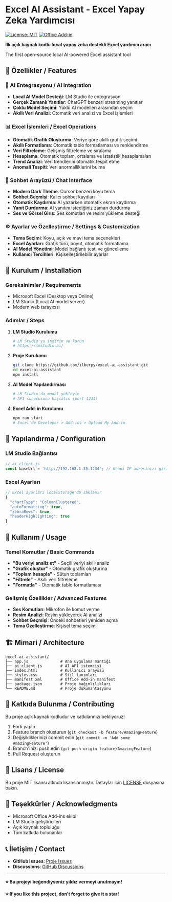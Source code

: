 # Excel AI Assistant - Excel Yapay Zeka Yardımcısı

[![License: MIT](https://img.shields.io/badge/License-MIT-yellow.svg)](https://opensource.org/licenses/MIT)
[![Office Add-in](https://img.shields.io/badge/Office%20Add--in-Excel-blue.svg)](https://docs.microsoft.com/en-us/office/dev/add-ins/)

**İlk açık kaynak kodlu local yapay zeka destekli Excel yardımcı aracı**

The first open-source local AI-powered Excel assistant tool

## 🌟 Özellikler / Features

### 🤖 AI Entegrasyonu / AI Integration
- **Local AI Model Desteği**: LM Studio ile entegrasyon
- **Gerçek Zamanlı Yanıtlar**: ChatGPT benzeri streaming yanıtlar
- **Çoklu Model Seçimi**: Yüklü AI modelleri arasından seçim
- **Akıllı Veri Analizi**: Otomatik veri analizi ve Excel işlemleri

### 📊 Excel İşlemleri / Excel Operations
- **Otomatik Grafik Oluşturma**: Veriye göre akıllı grafik seçimi
- **Akıllı Formatlama**: Otomatik tablo formatlaması ve renklendirme
- **Veri Filtreleme**: Gelişmiş filtreleme ve sıralama
- **Hesaplama**: Otomatik toplam, ortalama ve istatistik hesaplamaları
- **Trend Analizi**: Veri trendlerini otomatik tespit etme
- **Anomali Tespiti**: Veri anormalliklerini bulma

### 💬 Sohbet Arayüzü / Chat Interface
- **Modern Dark Theme**: Cursor benzeri koyu tema
- **Sohbet Geçmişi**: Kalıcı sohbet kayıtları
- **Otomatik Kaydırma**: AI yazarken otomatik ekran kaydırma
- **Yanıt Durdurma**: AI yanıtını istediğiniz zaman durdurma
- **Ses ve Görsel Giriş**: Ses komutları ve resim yükleme desteği

### ⚙️ Ayarlar ve Özelleştirme / Settings & Customization
- **Tema Seçimi**: Koyu, açık ve mavi tema seçenekleri
- **Excel Ayarları**: Grafik türü, boyut, otomatik formatlama
- **AI Model Yönetimi**: Model bağlantı testi ve güncelleme
- **Kullanıcı Tercihleri**: Kişiselleştirilebilir ayarlar

## 🚀 Kurulum / Installation

### Gereksinimler / Requirements
- Microsoft Excel (Desktop veya Online)
- LM Studio (Local AI model server)
- Modern web tarayıcısı

### Adımlar / Steps

1. **LM Studio Kurulumu**
   ```bash
   # LM Studio'yu indirin ve kurun
   # https://lmstudio.ai/
   ```

2. **Proje Kurulumu**
   ```bash
   git clone https://github.com/ilberpy/excel-ai-assistant.git
   cd excel-ai-assistant
   npm install
   ```

3. **AI Model Yapılandırması**
   ```bash
   # LM Studio'da model yükleyin
   # API sunucusunu başlatın (port 1234)
   ```

4. **Excel Add-in Kurulumu**
   ```bash
   npm run start
   # Excel'de Developer > Add-ins > Upload My Add-in
   ```

## 🔧 Yapılandırma / Configuration

### LM Studio Bağlantısı
```javascript
// ai_client.js
const baseUrl = 'http://192.168.1.35:1234'; // Kendi IP adresinizi girin
```

### Excel Ayarları
```javascript
// Excel ayarları localStorage'da saklanır
{
  "chartType": "ColumnClustered",
  "autoFormatting": true,
  "zebraRows": true,
  "headerHighlighting": true
}
```

## 📖 Kullanım / Usage

### Temel Komutlar / Basic Commands
- **"Bu veriyi analiz et"** - Seçili veriyi akıllı analiz
- **"Grafik oluştur"** - Otomatik grafik oluşturma
- **"Toplam hesapla"** - Sütun toplamları
- **"Filtrele"** - Akıllı veri filtreleme
- **"Formatla"** - Otomatik tablo formatlaması

### Gelişmiş Özellikler / Advanced Features
- **Ses Komutları**: Mikrofon ile komut verme
- **Resim Analizi**: Resim yükleyerek AI analizi
- **Sohbet Geçmişi**: Önceki sohbetleri yeniden açma
- **Tema Özelleştirme**: Kişisel tema seçimi

## 🏗️ Mimari / Architecture

```
excel-ai-assistant/
├── app.js              # Ana uygulama mantığı
├── ai_client.js        # AI API istemcisi
├── index.html          # Kullanıcı arayüzü
├── styles.css          # Stil tanımları
├── manifest.xml        # Office Add-in manifest
├── package.json        # Proje bağımlılıkları
└── README.md           # Proje dokümantasyonu
```

## 🤝 Katkıda Bulunma / Contributing

Bu proje açık kaynak kodludur ve katkılarınızı bekliyoruz!

1. Fork yapın
2. Feature branch oluşturun (`git checkout -b feature/AmazingFeature`)
3. Değişikliklerinizi commit edin (`git commit -m 'Add some AmazingFeature'`)
4. Branch'inizi push edin (`git push origin feature/AmazingFeature`)
5. Pull Request oluşturun

## 📄 Lisans / License

Bu proje MIT lisansı altında lisanslanmıştır. Detaylar için [LICENSE](LICENSE) dosyasına bakın.

## 🙏 Teşekkürler / Acknowledgments

- Microsoft Office Add-ins ekibi
- LM Studio geliştiricileri
- Açık kaynak topluluğu
- Tüm katkıda bulunanlar

## 📞 İletişim / Contact

- **GitHub Issues**: [Proje Issues](https://github.com/[username]/excel-ai-assistant/issues)
- **Discussions**: [GitHub Discussions](https://github.com/[username]/excel-ai-assistant/discussions)

---

**⭐ Bu projeyi beğendiyseniz yıldız vermeyi unutmayın!**

**⭐ If you like this project, don't forget to give it a star!**
